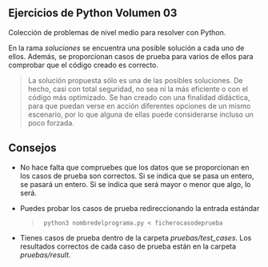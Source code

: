 ## Ejercicios de Python Volumen 03

Colección de problemas de nivel medio para resolver con Python.

En la rama _soluciones_ se encuentra una posible solución a cada uno de ellos. Además, se proporcionan casos de prueba para varios de ellos para comprobar que el código creado es correcto.

> La solución propuesta sólo es una de las posibles soluciones. De hecho, casi con total seguridad, no sea ni la más eficiente o con el código más optimizado. Se han creado con una finalidad didáctica, para que puedan verse en acción diferentes opciones de un mismo escenario, por lo que alguna de ellas puede considerarse incluso un poco forzada.

## Consejos

 * No hace falta que compruebes que los datos que se proporcionan en los casos de prueba son correctos. Si se indica que se pasa un entero, se pasará un entero. Si se indica que será mayor o menor que algo, lo será.

* Puedes probar los casos de prueba redireccionando la entrada estándar 

  > ```
  >  python3 nombredelprograma.py < ficherocasodeprueba
  > ``` 

* Tienes casos de prueba dentro de la carpeta _pruebas/test_cases_. Los resultados correctos de cada caso de prueba están en la carpeta _pruebas/result_.